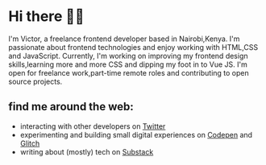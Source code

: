 # Hi there 👋🏿
I'm Victor, a freelance frontend developer based in Nairobi,Kenya. I'm passionate about frontend technologies and enjoy working with HTML,CSS and JavaScript. Currently, I'm working on improving my frontend design skills,learning more and more CSS and dipping my foot in to Vue JS. I'm open for freelance work,part-time remote roles and contributing to open source projects.
## find me around the web:
- interacting with other developers on <a href="https://twitter.com/_OVO96">Twitter</a>
- experimenting and building small digital experiences on <a href="https://codepen.io/builtbyvic">Codepen</a> and <a href="https://glitch.com/@builtbyvic">Glitch</a>
- writing about (mostly) tech on <a href="https://builtbyvic.substack.com">Substack</a>
